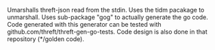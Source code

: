 Umarshalls threft-json read from the stdin. Uses the tidm pacakage to unmarshall. Uses sub-package "gog" to actually generate the go code. Code generated with this generator can be tested with github.com/threft/threft-gen-go-tests. Code design is also done in that repository (*/golden code).